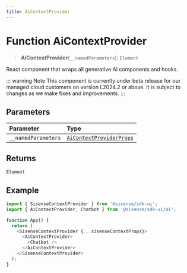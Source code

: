 ```yaml
---
title: AiContextProvider
---
```


# Function AiContextProvider <Badge type="beta" text="Beta" />

> **AiContextProvider**(`__namedParameters`): `Element`

React component that wraps all generative AI components and hooks.

::: warning Note
This component is currently under beta release for our managed cloud customers on version L2024.2 or above. It is subject to changes as we make fixes and improvements.
:::

## Parameters

| Parameter | Type |
| :------ | :------ |
| `__namedParameters` | [`AiContextProviderProps`](../type-aliases/type-alias.AiContextProviderProps.md) |

## Returns

`Element`

## Example

```ts
import { SisenseContextProvider } from '@sisense/sdk-ui';
import { AiContextProvider, Chatbot } from '@sisense/sdk-ui/ai';

function App() {
  return (
    <SisenseContextProvider {...sisenseContextProps}>
      <AiContextProvider>
        <Chatbot />
      </AiContextProvider>
    </SisenseContextProvider>
  );
}
```
